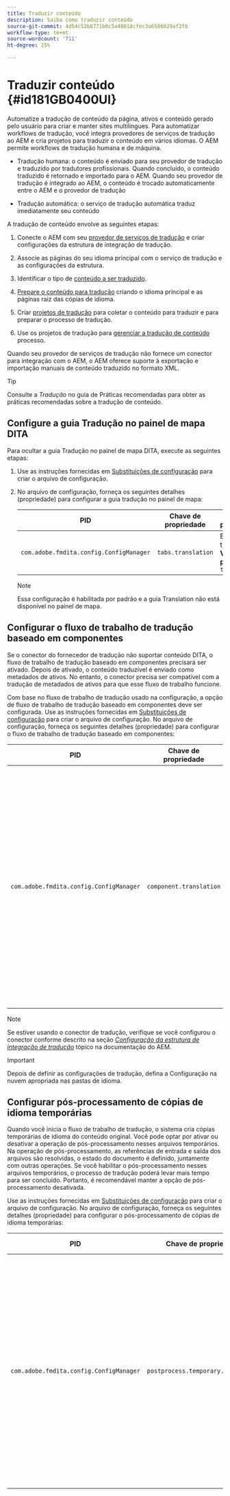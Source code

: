```yaml
---
title: Traduzir conteúdo
description: Saiba como traduzir conteúdo
source-git-commit: 4d54c52b8771b0c5a40018cfec3a6586029af2fb
workflow-type: tm+mt
source-wordcount: '711'
ht-degree: 15%

---
```



# Traduzir conteúdo {#id181GB0400UI}

Automatize a tradução de conteúdo da página, ativos e conteúdo gerado pelo usuário para criar e manter sites multilíngues. Para automatizar workflows de tradução, você integra provedores de serviços de tradução ao AEM e cria projetos para traduzir o conteúdo em vários idiomas. O AEM permite workflows de tradução humana e de máquina.

- Tradução humana: o conteúdo é enviado para seu provedor de tradução e traduzido por tradutores profissionais. Quando concluído, o conteúdo traduzido é retornado e importado para o AEM. Quando seu provedor de tradução é integrado ao AEM, o conteúdo é trocado automaticamente entre o AEM e o provedor de tradução

- Tradução automática: o serviço de tradução automática traduz imediatamente seu conteúdo


A tradução de conteúdo envolve as seguintes etapas:

1. Conecte o AEM com seu [provedor de serviços de tradução](https://experienceleague.adobe.com/docs/experience-manager-cloud-service/sites/administering/reusing-content/translation/integration-framework.html?lang=en) e criar configurações da estrutura de integração de tradução.

1. Associe as páginas do seu idioma principal com o serviço de tradução e as configurações da estrutura.

1. Identificar o tipo de [conteúdo a ser traduzido](https://experienceleague.adobe.com/docs/experience-manager-cloud-service/sites/administering/reusing-content/translation/rules.html?lang=en).

1. [Prepare o conteúdo para tradução](https://experienceleague.adobe.com/docs/experience-manager-cloud-service/sites/administering/reusing-content/translation/preparation.html?lang=en) criando o idioma principal e as páginas raiz das cópias de idioma.

1. Criar [projetos de tradução](https://experienceleague.adobe.com/docs/experience-manager-cloud-service/sites/administering/reusing-content/translation/managing-projects.html?lang=en) para coletar o conteúdo para traduzir e para preparar o processo de tradução.

1. Use os projetos de tradução para [gerenciar a tradução de conteúdo](https://experienceleague.adobe.com/docs/experience-manager-cloud-service/sites/administering/reusing-content/translation/managing-projects.html?lang=en) processo.


Quando seu provedor de serviços de tradução não fornece um conector para integração com o AEM, o AEM oferece suporte à exportação e importação manuais de conteúdo traduzido no formato XML.

>[!TIP]
>
> Consulte a *Tradução* no guia de Práticas recomendadas para obter as práticas recomendadas sobre a tradução de conteúdo.

## Configure a guia Tradução no painel de mapa DITA

Para ocultar a guia Tradução no painel de mapa DITA, execute as seguintes etapas:

1. Use as instruções fornecidas em [Substituições de configuração](download-install-additional-config-override.md#) para criar o arquivo de configuração.
1. No arquivo de configuração, forneça os seguintes detalhes \(propriedade\) para configurar a guia tradução no painel de mapa:

   | PID | Chave de propriedade | Valor da propriedade |
   |---|------------|--------------|
   | `com.adobe.fmdita.config.ConfigManager` | `tabs.translation` | Booleano\\ ( true/ false\).<br> **Valor padrão**: `true` |

   >[!NOTE]
   >
   > Essa configuração é habilitada por padrão e a guia Translation não está disponível no painel de mapa.


## Configurar o fluxo de trabalho de tradução baseado em componentes

Se o conector do fornecedor de tradução não suportar conteúdo DITA, o fluxo de trabalho de tradução baseado em componentes precisará ser ativado. Depois de ativado, o conteúdo traduzível é enviado como metadados de ativos. No entanto, o conector precisa ser compatível com a tradução de metadados de ativos para que esse fluxo de trabalho funcione.

Com base no fluxo de trabalho de tradução usado na configuração, a opção de fluxo de trabalho de tradução baseado em componentes deve ser configurada. Use as instruções fornecidas em [Substituições de configuração](download-install-additional-config-override.md#) para criar o arquivo de configuração. No arquivo de configuração, forneça os seguintes detalhes \(propriedade\) para configurar o fluxo de trabalho de tradução baseado em componentes:

| PID | Chave de propriedade | Valor da propriedade |
|---|------------|--------------|
| `com.adobe.fmdita.config.ConfigManager` | `component.translation` | Booleano: <br> - Se você estiver usando tradução humana, então *Desativar* \( `false`\) o **Fluxo de trabalho de tradução baseado em componentes** opção. <br> - Se você estiver usando tradução automática, então *Habilitar \( `true`\)* o **Fluxo de trabalho de tradução baseado em componentes** opção. |

>[!NOTE]
>
> Se estiver usando o conector de tradução, verifique se você configurou o conector conforme descrito na seção *[Configuração da estrutura de integração de tradução](https://experienceleague.adobe.com/docs/experience-manager-cloud-service/sites/administering/reusing-content/translation/integration-framework.html?lang=en)* tópico na documentação do AEM.

>[!IMPORTANT]
>
> Depois de definir as configurações de tradução, defina a Configuração na nuvem apropriada nas pastas de idioma.

## Configurar pós-processamento de cópias de idioma temporárias

Quando você inicia o fluxo de trabalho de tradução, o sistema cria cópias temporárias de idioma do conteúdo original. Você pode optar por ativar ou desativar a operação de pós-processamento nesses arquivos temporários. Na operação de pós-processamento, as referências de entrada e saída dos arquivos são resolvidas, o estado do documento é definido, juntamente com outras operações. Se você habilitar o pós-processamento nesses arquivos temporários, o processo de tradução poderá levar mais tempo para ser concluído. Portanto, é recomendável manter a opção de pós-processamento desativada.

Use as instruções fornecidas em [Substituições de configuração](download-install-additional-config-override.md#) para criar o arquivo de configuração. No arquivo de configuração, forneça os seguintes detalhes \(propriedade\) para configurar o pós-processamento de cópias de idioma temporárias:

| PID | Chave de propriedade | Valor da propriedade |
|---|------------|--------------|
| `com.adobe.fmdita.config.ConfigManager` | `postprocess.temporary.langcopies` | Booleano: <br> - Se você não quiser executar a operação de pós-processamento nos arquivos temporários, *Desativar* \( false\) o **Pós-processamento de cópias de idioma** opção.<br> - Se você quiser executar a operação de pós-processamento nos arquivos temporários, *Ativar* \( true\) o **Pós-processamento de cópias de idioma** opção.<br> **Valor padrão**: falso |

